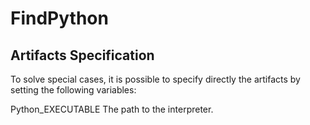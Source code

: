 # FindPython

## Artifacts Specification

To solve special cases, it is possible to specify directly the artifacts by setting the following variables:


Python_EXECUTABLE
The path to the interpreter.

